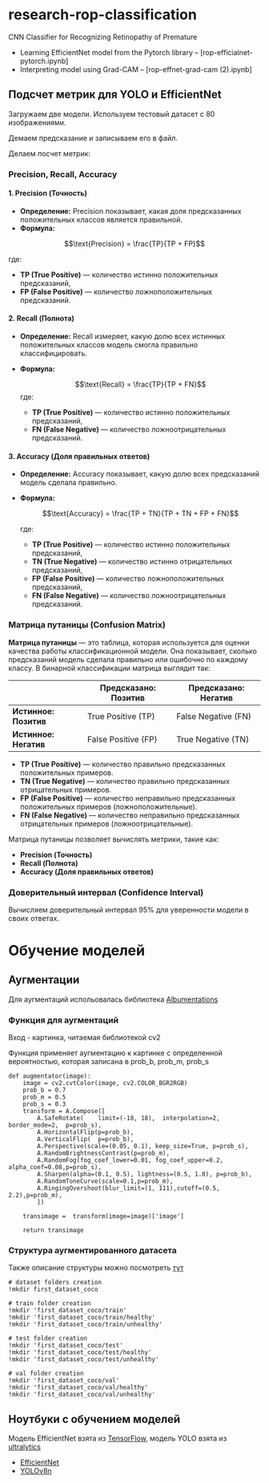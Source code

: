 # research-rop-classification
CNN Classifier for Recognizing Retinopathy of Premature

- Learning EfficientNet model from the Pytorch library – [rop-efficialnet-pytorch.ipynb]  
- Interpreting model using Grad-CAM – [rop-effnet-grad-cam (2).ipynb]


## Подсчет метрик для YOLO и EfficientNet

Загружаем две модели. Используем тестовый датасет с 80 изображениями. 

Демаем предсказание и записываем его в файл. 

Делаем посчет метрик:

### Precision, Recall, Accuracy

#### 1. **Precision** (Точность)
- **Определение:** Precision показывает, какая доля предсказанных положительных классов является правильной.
- **Формула:**
  
$$\text{Precision} = \frac{TP}{TP + FP}$$

  где:
  - **TP (True Positive)** — количество истинно положительных предсказаний,
  - **FP (False Positive)** — количество ложноположительных предсказаний.

#### 2. **Recall** (Полнота)
- **Определение:** Recall измеряет, какую долю всех истинных положительных классов модель смогла правильно классифицировать.
- **Формула:**
  
  $$\text{Recall} = \frac{TP}{TP + FN}$$
  где:
  - **TP (True Positive)** — количество истинно положительных предсказаний,
  - **FN (False Negative)** — количество ложноотрицательных предсказаний.

#### 3. **Accuracy** (Доля правильных ответов)
- **Определение:** Accuracy показывает, какую долю всех предсказаний модель сделала правильно.
- **Формула:**
  
  $$\text{Accuracy} = \frac{TP + TN}{TP + TN + FP + FN}$$
  
  где:
  - **TP (True Positive)** — количество истинно положительных предсказаний,
  - **TN (True Negative)** — количество истинно отрицательных предсказаний,
  - **FP (False Positive)** — количество ложноположительных предсказаний,
  - **FN (False Negative)** — количество ложноотрицательных предсказаний.

### Матрица путаницы (Confusion Matrix)

**Матрица путаницы** — это таблица, которая используется для оценки качества работы классификационной модели. Она показывает, сколько предсказаний модель сделала правильно или ошибочно по каждому классу. В бинарной классификации матрица выглядит так:

|                    | **Предсказано: Позитив** | **Предсказано: Негатив** |
|--------------------|--------------------------|--------------------------|
| **Истинное: Позитив**  | True Positive (TP)        | False Negative (FN)       |
| **Истинное: Негатив**  | False Positive (FP)       | True Negative (TN)        |

- **TP (True Positive)** — количество правильно предсказанных положительных примеров.
- **TN (True Negative)** — количество правильно предсказанных отрицательных примеров.
- **FP (False Positive)** — количество неправильно предсказанных положительных примеров (ложноположительные).
- **FN (False Negative)** — количество неправильно предсказанных отрицательных примеров (ложноотрицательные).

Матрица путаницы позволяет вычислять метрики, такие как:
- **Precision (Точность)**
- **Recall (Полнота)**
- **Accuracy (Доля правильных ответов)**


### Доверительный интервал (Confidence Interval)

Вычисляем доверительный интервал 95% для уверенности модели в своих ответах.

# Обучение моделей
## Аугментации
Для аугментаций испольовалась библиотека [Albumentations](https://albumentations.ai/docs/)
### Функция для аугментаций 
Вход - картинка, читаемая библиотекой cv2

Функция применяет аугментацию к картинке с определенной вероятностью, которая записана в prob_b, prob_m, prob_s
``` 
def augmentator(image):
    image = cv2.cvtColor(image, cv2.COLOR_BGR2RGB)
    prob_b = 0.7
    prob_m = 0.5
    prob_s = 0.3
    transform = A.Compose([
        A.SafeRotate(    limit=(-18, 18),  interpolation=2,  border_mode=2,  p=prob_s),
        A.HorizontalFlip(p=prob_b),
        A.VerticalFlip(  p=prob_b),
        A.Perspective(scale=(0.05, 0.1), keep_size=True, p=prob_s),
        A.RandomBrightnessContrast(p=prob_m),
        A.RandomFog(fog_coef_lower=0.01, fog_coef_upper=0.2, alpha_coef=0.08,p=prob_s),
        A.Sharpen(alpha=(0.1, 0.5), lightness=(0.5, 1.0), p=prob_b),
        A.RandomToneCurve(scale=0.1,p=prob_m),
        A.RingingOvershoot(blur_limit=(1, 111),cutoff=(0.5, 2.2),p=prob_m),
        ])

    transimage =  transform(image=image)['image']

    return transimage
```
### Структура аугментированного датасета
Также описание структуры можно посмотреть [тут](https://docs.ultralytics.com/datasets/classify/#dataset-structure-for-yolo-classification-tasks)
```
# dataset folders creation
!mkdir first_dataset_coco

# train folder creation
!mkdir 'first_dataset_coco/train'
!mkdir 'first_dataset_coco/train/healthy'
!mkdir 'first_dataset_coco/train/unhealthy'

# test folder creation
!mkdir 'first_dataset_coco/test'
!mkdir 'first_dataset_coco/test/healthy'
!mkdir 'first_dataset_coco/test/unhealthy'

# val folder creation
!mkdir 'first_dataset_coco/val'
!mkdir 'first_dataset_coco/val/healthy'
!mkdir 'first_dataset_coco/val/unhealthy'
```

## Ноутбуки с обучением моделей
Модель EfficientNet взята из [TensorFlow](https://www.tensorflow.org/api_docs/python/tf/keras/applications/efficientnet_v2), модель YOLO взята из [ultralytics](https://docs.ultralytics.com/tasks/classify/) 
 - [EfficientNet](https://www.kaggle.com/code/artemsattarov/efficientnet-v2b1-for-article-train-e20-r224-embed)
 - [YOLOv8n](https://www.kaggle.com/code/artemsattarov/yolo-for-article-train-70)

